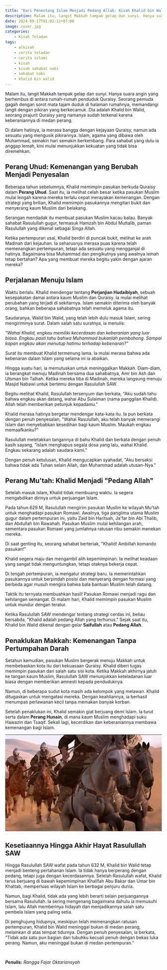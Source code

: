```yaml
---
title: "Dari Penentang Islam Menjadi Pedang Allah: Kisah Khalid bin Walid di Zaman Rasulullah SAW"
description: Malam itu, langit Makkah tampak gelap dan sunyi. Hanya suara angin yang berhembus di antara rumah-rumah penduduk Quraisy. Seorang pemuda gagah dengan sorot mata tajam duduk di halaman rumahnya, memandangi langit dengan pikiran yang berkecamuk.
date: 2024-09-17T01:02:11+07:00
image: cover.jpg
categories:
    - Kisah Teladan
tags:
    - alkisah
    - cerita teladan
    - cerita islami
    - kisah
    - kisah sahabat nabi
    - sahabat nabi
    - khalid bin walid
---
```


Malam itu, langit Makkah tampak gelap dan sunyi. Hanya suara angin
yang berhembus di antara rumah-rumah penduduk Quraisy. Seorang pemuda
gagah dengan sorot mata tajam duduk di halaman rumahnya, memandangi
langit dengan pikiran yang berkecamuk. Dia adalah Khalid bin Walid,
seorang prajurit Quraisy yang namanya sudah terkenal karena
keberaniannya di medan perang.

Di dalam hatinya, ia merasa bangga dengan kejayaan Quraisy, namun ada
sesuatu yang mengusik pikirannya. Islam, agama yang dibawa oleh
Muhammad, semakin hari semakin berkembang. Para sahabat yang dulu ia
anggap lemah, kini mulai menunjukkan kekuatan yang tidak bisa
diremehkan.

## Perang Uhud: Kemenangan yang Berubah Menjadi Penyesalan

Beberapa tahun sebelumnya, Khalid memimpin pasukan berkuda Quraisy
dalam **Perang Uhud**. Saat itu, ia melihat celah besar ketika pasukan
Muslim mulai lengah karena mereka terlalu cepat merayakan kemenangan.
Dengan strategi yang brilian, Khalid memimpin pasukannya mengitari
bukit dan menyerang kaum Muslim dari belakang.

Serangan mendadak itu membuat pasukan Muslim kacau balau. Banyak
sahabat Rasulullah gugur, termasuk Hamzah bin Abdul Muttalib, paman
Rasulullah yang dikenal sebagai Singa Allah.

Ketika pertempuran usai, Khalid berdiri di puncak bukit, melihat ke
arah Madinah dari kejauhan. Ia seharusnya merasa puas karena telah
memenangkan pertempuran, tetapi ada sesuatu yang mengganjal di
hatinya. Bagaimana bisa Muhammad dan pengikutnya yang awalnya lemah
tetap bertahan? Apa yang membuat mereka begitu yakin dengan ajaran
mereka?

## Perjalanan Menuju Islam

Waktu berlalu. Khalid mendengar tentang **Perjanjian Hudaibiyah**,
sebuah kesepakatan damai antara kaum Muslim dan Quraisy. Ia mulai
melihat perubahan yang terjadi di sekitarnya. Islam semakin diterima
oleh banyak orang, bahkan beberapa sahabatnya telah memeluk agama itu.

Saudaranya, Walid bin Walid, yang telah lebih dulu masuk Islam, sering
mengiriminya surat. Dalam salah satu suratnya, ia menulis: 

_"Wahai Khalid, engkau memiliki kecerdasan dan keberanian yang luar
biasa. Engkau pasti tahu bahwa Muhammad bukanlah pembohong. Sampai
kapan engkau akan menutup hatimu terhadap kebenaran?"_

Surat itu membuat Khalid termenung lama. Ia mulai merasa bahwa ada                                                    kebenaran dalam Islam yang selama ini ia abaikan.

Hingga suatu hari, ia memutuskan untuk meninggalkan Makkah. Diam-diam,
ia berangkat menuju Madinah bersama dua sahabatnya, Amr bin Ash dan
Utsman bin Talhah. Ketika mereka tiba di Madinah, mereka langsung
menuju Masjid Nabawi untuk bertemu dengan Rasulullah SAW.

Begitu melihat Khalid, Rasulullah tersenyum dan berkata, "Aku sudah
tahu bahwa engkau akan datang, wahai Abu Sulaiman (nama panggilan
Khalid). Allah telah memberikan petunjuk kepadamu."

Khalid merasa hatinya bergetar mendengar kata-kata itu. Ia pun berkata
dengan penuh penyesalan, "Wahai Rasulullah, aku telah banyak memerangi
Islam dan menyebabkan kesedihan bagi kaum Muslim. Maukah engkau
memaafkanku?"

Rasulullah meletakkan tangannya di bahu Khalid dan berkata dengan
penuh kasih sayang, "Islam menghapus segala dosa yang lalu, wahai
Khalid. Engkau sekarang adalah saudara kami."

Dengan penuh ketulusan, Khalid mengucapkan syahadat, "Aku bersaksi
bahwa tidak ada Tuhan selain Allah, dan Muhammad adalah utusan-Nya."

## Perang Mu'tah: Khalid Menjadi "Pedang Allah"

Setelah masuk Islam, Khalid tidak membuang waktu. Ia segera mengabdikan dirinya untuk perjuangan Islam.  

Pada tahun 629 M, Rasulullah mengirim pasukan Muslim ke wilayah Mu'tah
untuk menghadapi pasukan Romawi. Awalnya, tiga panglima utama Muslim
gugur dalam pertempuran ini, yaitu Zaid bin Haritsah, Ja'far bin Abi
Thalib, dan Abdullah bin Rawahah. Pasukan Muslim mulai kehilangan
arah, sementara pasukan Romawi yang jumlahnya ratusan ribu semakin
menekan mereka.

Di saat genting itu, seorang sahabat berteriak, "Khalid! Ambillah komando pasukan!"

Khalid segera maju dan mengambil alih kepemimpinan. Ia melihat keadaan
yang sangat tidak menguntungkan, tetapi otaknya bekerja cepat.

Di tengah pertempuran, ia mengatur strategi baru. Ia memerintahkan
pasukannya untuk berpindah posisi dan menyerang dengan formasi yang
berbeda agar musuh mengira bahwa bala bantuan Muslim telah datang.

Taktik itu ternyata membuahkan hasil! Pasukan Romawi menjadi ragu dan
kehilangan semangat. Di malam hari, Khalid memimpin pasukan Muslim
untuk mundur dengan teratur.

Ketika Rasulullah SAW mendengar tentang strategi cerdas ini, beliau
bersabda, "Khalid adalah pedang Allah yang terhunus." Sejak saat itu,
Khalid bin Walid dikenal dengan gelar **Saifullah** atau **Pedang
Allah**.

## Penaklukan Makkah: Kemenangan Tanpa Pertumpahan Darah

Setahun kemudian, pasukan Muslim bergerak menuju Makkah untuk
membebaskan kota itu dari kekuasaan Quraisy. Khalid diberi tugas
memimpin pasukan dari salah satu sisi kota. Ketika Makkah akhirnya
jatuh ke tangan kaum Muslim, Rasulullah SAW menunjukkan keteladanan
luar biasa dengan memberikan amnesti kepada penduduknya.

Namun, di beberapa sudut kota masih ada kelompok yang melawan. Khalid                                                 ditugaskan untuk mengatasi mereka. Dengan keahliannya, ia berhasil
menumpas perlawanan kecil tanpa memakan banyak korban.

Setelah penaklukan ini, Khalid semakin giat berjuang demi Islam. Ia
turut serta dalam **Perang Hunain**, di mana kaum Muslim menghadapi
suku Hawazin dan Tsaqif. Sekali lagi, kecerdikan dan keberaniannya
membawa kemenangan bagi Islam.

![Ilustrasi Perang Hunain](01.jpeg)

## Kesetiaannya Hingga Akhir Hayat Rasulullah SAW

Hingga Rasulullah SAW wafat pada tahun 632 M, Khalid bin Walid tetap
menjadi benteng pertahanan Islam. Ia tidak hanya berperang dengan
pedang, tetapi juga dengan kecerdasannya. Setelah Rasulullah wafat,
Khalid terus berjuang di bawah kepemimpinan Khalifah Abu Bakar dan
Umar bin Khattab, memperluas wilayah Islam ke berbagai penjuru dunia.

Namun, bagi Khalid, tidak ada yang lebih berarti selain perjuangannya
bersama Rasulullah. Ia sering mengenang bagaimana dahulu ia memusuhi
Islam, lalu Allah memberinya hidayah dan menjadikannya salah satu
pembela Islam yang paling setia.

Di penghujung hidupnya, meskipun telah memenangkan ratusan
pertempuran, Khalid bin Walid meninggal bukan di medan perang,
melainkan di atas tempat tidurnya. Dengan penuh penyesalan, ia
berkata, "Tidak ada satu pun bagian dari tubuhku kecuali penuh dengan
bekas luka perang. Namun, aku meninggal bukan di medan pertempuran."

</br>

_**Penulis:** Rangga Fajar Oktariansyah_
